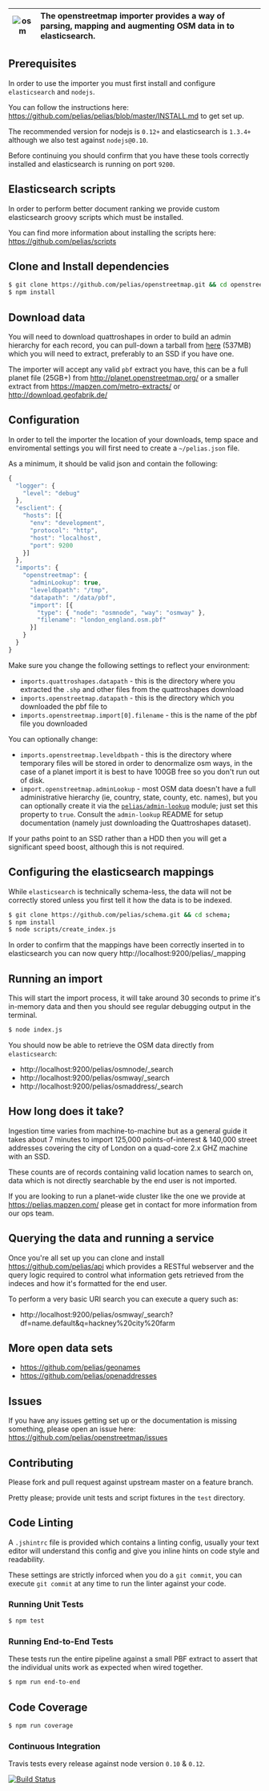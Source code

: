 
| ![osm](http://wiki.openstreetmap.org/w/images/archive/c/c8/20110430164439%21Public-images-osm_logo.png) | The openstreetmap importer provides a way of parsing, mapping and augmenting OSM data in to elasticsearch.         |
| ------------- |:-------------|

## Prerequisites

In order to use the importer you must first install and configure `elasticsearch` and `nodejs`.

You can follow the instructions here: https://github.com/pelias/pelias/blob/master/INSTALL.md to get set up.

The recommended version for nodejs is `0.12+` and elasticsearch is `1.3.4+` although we also test against `nodejs@0.10`.

Before continuing you should confirm that you have these tools correctly installed and elasticsearch is running on port `9200`.

## Elasticsearch scripts

In order to perform better document ranking we provide custom elasticsearch groovy scripts which must be installed.

You can find more information about installing the scripts here: https://github.com/pelias/scripts

## Clone and Install dependencies

```bash
$ git clone https://github.com/pelias/openstreetmap.git && cd openstreetmap;
$ npm install
```

## Download data

You will need to download quattroshapes in order to build an admin hierarchy for each record, you can pull-down a tarball from [here](http://quattroshapes.mapzen.com/quattroshapes/quattroshapes-simplified.tar.gz) (537MB) which you will need to extract, preferably to an SSD if you have one.

The importer will accept any valid `pbf` extract you have, this can be a full planet file (25GB+) from http://planet.openstreetmap.org/ or a smaller extract from https://mapzen.com/metro-extracts/ or http://download.geofabrik.de/

## Configuration

In order to tell the importer the location of your downloads, temp space and enviromental settings you will first need to create a `~/pelias.json` file.

As a minimum, it should be valid json and contain the following:

```javascript
{
  "logger": {
    "level": "debug"
  },
  "esclient": {
    "hosts": [{
      "env": "development",
      "protocol": "http",
      "host": "localhost",
      "port": 9200
    }]
  },
  "imports": {
    "openstreetmap": {
      "adminLookup": true,
      "leveldbpath": "/tmp",
      "datapath": "/data/pbf",
      "import": [{
        "type": { "node": "osmnode", "way": "osmway" },
        "filename": "london_england.osm.pbf"
      }]
    }
  }
}
```

Make sure you change the following settings to reflect your environment:

- `imports.quattroshapes.datapath` - this is the directory where you extracted the `.shp` and other files from the quattroshapes download
- `imports.openstreetmap.datapath` - this is the directory which you downloaded the pbf file to
- `imports.openstreetmap.import[0].filename` - this is the name of the pbf file you downloaded

You can optionally change:

- `imports.openstreetmap.leveldbpath` - this is the directory where temporary files will be stored in order to denormalize osm ways, in the case of a planet import it is best to have 100GB free so you don't run out of disk.
- `import.openstreetmap.adminLookup` - most OSM data doesn't have a full administrative hierarchy (ie, country, state,
  county, etc. names), but you can optionally create it via the
  [`pelias/admin-lookup`](https://github.com/pelias/admin-lookup) module; just set this property to `true`.  Consult
  the `admin-lookup` README for setup documentation (namely just downloading the Quattroshapes dataset).

If your paths point to an SSD rather than a HDD then you will get a significant speed boost, although this is not required.

## Configuring the elasticsearch mappings

While `elasticsearch` is technically schema-less, the data will not be correctly stored unless you first tell it how the data is to be indexed.

```bash
$ git clone https://github.com/pelias/schema.git && cd schema;
$ npm install
$ node scripts/create_index.js
```

In order to confirm that the mappings have been correctly inserted in to elasticsearch you can now query http://localhost:9200/pelias/_mapping

## Running an import

This will start the import process, it will take around 30 seconds to prime it's in-memory data and then you should see regular debugging output in the terminal.

```bash
$ node index.js
```

You should now be able to retrieve the OSM data directly from `elasticsearch`:
- http://localhost:9200/pelias/osmnode/_search
- http://localhost:9200/pelias/osmway/_search
- http://localhost:9200/pelias/osmaddress/_search

## How long does it take?

Ingestion time varies from machine-to-machine but as a general guide it takes about 7 minutes to import 125,000 points-of-interest & 140,000 street addresses covering the city of London on a quad-core 2.x GHZ machine with an SSD.

These counts are of records containing valid location names to search on, data which is not directly searchable by the end user is not imported.

If you are looking to run a planet-wide cluster like the one we provide at https://pelias.mapzen.com/ please get in contact for more information from our ops team.

## Querying the data and running a service

Once you're all set up you can clone and install https://github.com/pelias/api which provides a RESTful webserver and the query logic required to control what information gets retrieved from the indeces and how it's formatted for the end user.

To perform a very basic URI search you can execute a query such as:
- http://localhost:9200/pelias/osmway/_search?df=name.default&q=hackney%20city%20farm

## More open data sets

- https://github.com/pelias/geonames
- https://github.com/pelias/openaddresses

## Issues

If you have any issues getting set up or the documentation is missing something, please open an issue here: https://github.com/pelias/openstreetmap/issues

## Contributing

Please fork and pull request against upstream master on a feature branch.

Pretty please; provide unit tests and script fixtures in the `test` directory.

## Code Linting

A `.jshintrc` file is provided which contains a linting config, usually your text editor will understand this config and give you inline hints on code style and readability.

These settings are strictly inforced when you do a `git commit`, you can execute `git commit` at any time to run the linter against your code.

### Running Unit Tests

```bash
$ npm test
```

### Running End-to-End Tests

These tests run the entire pipeline against a small PBF extract to assert that the individual units work as expected when wired together.

```bash
$ npm run end-to-end
```

## Code Coverage

```bash
$ npm run coverage
```

### Continuous Integration

Travis tests every release against node version `0.10` & `0.12`.

[![Build Status](https://travis-ci.org/pelias/openstreetmap.png?branch=master)](https://travis-ci.org/pelias/openstreetmap)
